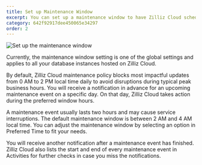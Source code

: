 ```yaml
---
title: Set up Maintenance Window
excerpt: You can set up a maintenance window to have Zilliz Cloud schedule maintenance for your hosted database instances, making impactful maintenance events more predictable and less disruptive for your workload. 
category: 642f92917dee450065e34297
order: 2
---
```


![Set up the maintenance window](https://assets.zilliz.com/zillizCloudDocAssets/setup_maintenance_window.png)

Currently, the maintenance window setting is one of the global settings and applies to all your database instances hosted on Zilliz Cloud.

By default, Zilliz Cloud maintenance policy blocks most impactful updates from 0 AM to 2 PM local time daily to avoid disruptions during typical peak business hours. You will receive a notification in advance for an upcoming maintenance event on a specific day. On that day, Zilliz Cloud takes action during the preferred window hours. 

A maintenance event usually lasts two hours and may cause service interruptions. The default maintenance window is between 2 AM and 4 AM local time. You can adjust the maintenance window by selecting an option in Preferred Time to fit your needs.

You will receive another notification after a maintenance event has finished. Zilliz Cloud also lists the start and end of every maintenance event in Activities for further checks in case you miss the notifications.
